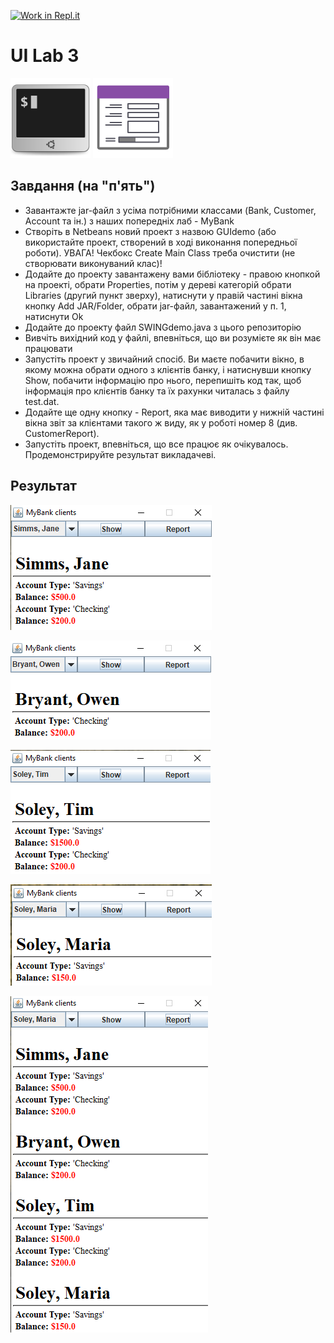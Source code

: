 [![Work in Repl.it](https://classroom.github.com/assets/work-in-replit-14baed9a392b3a25080506f3b7b6d57f295ec2978f6f33ec97e36a161684cbe9.svg)](https://classroom.github.com/online_ide?assignment_repo_id=2799082&assignment_repo_type=AssignmentRepo)
# UI Lab 3
![](terminal-icon.png)
![](gui-icon.png)

## Завдання (на "п'ять")
* Завантажте jar-файл з усіма потрібними классами (Bank, Customer, Account та ін.) з наших попередніх лаб - MyBank
* Створіть в Netbeans новий проект з назвою GUIdemo (або використайте проект, створений в ході виконання попередньої роботи). УВАГА! Чекбокс Create Main Class треба очистити (не створювати виконуваний клас)!
* Додайте до проекту завантажену вами бібліотеку - правою кнопкой на проекті, обрати Properties, потім у дереві категорій обрати Libraries (другий пункт зверху), натиснути у правій частині вікна кнопку Add JAR/Folder, обрати jar-файл, завантажений у п. 1, натиснути Ok
* Додайте до проекту файл SWINGdemo.java з цього репозиторію
* Вивчіть вихідний код у файлі, впевніться, що ви розумієте як він має працювати
* Запустіть проект у звичайний спосіб. Ви маєте побачити вікно, в якому можна обрати одного з клієнтів банку, і натиснувши кнопку Show, побачити інформацію про нього, перепишіть код так, щоб інформація про клієнтів банку та їх рахунки читалась з файлу test.dat.
* Додайте ще одну кнопку - Report, яка має виводити у нижній частині вікна звіт за клієнтами такого ж виду, як у роботі номер 8 (див. CustomerReport).
* Запустіть проект, впевніться, що все працює як очікувалось. Продемонстрируйте результат викладачеві.
## Результат
![](Show1.png)

![](Show2.png)

![](Show3.png)

![](Show4.png)

![](Report.png)
